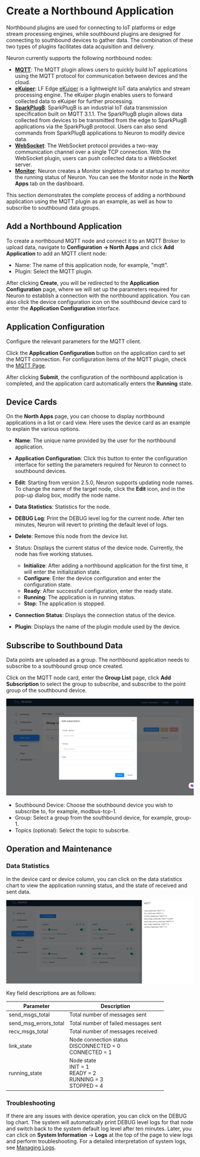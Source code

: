 # Create a Northbound Application

Northbound plugins are used for connecting to IoT platforms or edge stream processing engines, while southbound plugins are designed for connecting to southbound devices to gather data. The combination of these two types of plugins facilitates data acquisition and delivery.

Neuron currently supports the following northbound nodes:

- **[MQTT](./mqtt/overview.md)**: The MQTT plugin allows users to quickly build IoT applications using the MQTT protocol for communication between devices and the cloud.
- [**eKuiper**](./ekuiper/overview.md): LF Edge [eKuiper](https://ekuiper.org/) is a lightweight IoT data analytics and stream processing engine. The eKuiper plugin enables users to forward collected data to eKuiper for further processing.
- **[SparkPlugB](./sparkplugb/overview.md)**: SparkPlugB is an industrial IoT data transmission specification built on MQTT 3.1.1. The SparkPlugB plugin allows data collected from devices to be transmitted from the edge to SparkPlugB applications via the SparkPlugB protocol. Users can also send commands from SparkPlugB applications to Neuron to modify device data.
- **[WebSocket](./websocket/websocket.md)**: The WebSocket protocol provides a two-way communication channel over a single TCP connection. With the WebSocket plugin, users can push collected data to a WebSocket server.
- **[Monitor](./monitor/overview.md)**: Neuron creates a Monitor singleton node at startup to monitor the running status of Neuron. You can see the Monitor node in the **North Apps** tab on the dashboard.

This section demonstrates the complete process of adding a northbound application using the MQTT plugin as an example, as well as how to subscribe to southbound data groups.

## Add a Northbound Application

To create a northbound MQTT node and connect it to an MQTT Broker to upload data, navigate to **Configuration -> North Apps** and click **Add Application** to add an MQTT client node:

- Name: The name of this application node, for example, "mqtt".
- Plugin: Select the MQTT plugin.

After clicking **Create**, you will be redirected to the **Application Configuration** page, where we will set up the parameters required for Neuron to establish a connection with the northbound application. You can also click the device configuration icon on the southbound device card to enter the **Application Configuration** interface.

## Application Configuration

Configure the relevant parameters for the MQTT client. 

Click the **Application Configuration** button on the application card to set the MQTT connection. For configuration items of the MQTT plugin, check the [MQTT Page](./mqtt/overview.md).

After clicking **Submit**, the configuration of the northbound application is completed, and the application card automatically enters the **Running** state.

## Device Cards

On the **North Apps** page, you can choose to display northbound applications in a list or card view. Here uses the device card as an example to explain the various options.

- **Name**: The unique name provided by the user for the northbound application.

- **Application Configuration**: Click this button to enter the configuration interface for setting the parameters required for Neuron to connect to southbound devices.

- **Edit**: Starting from version 2.5.0, Neuron supports updating node names. To change the name of the target node, click the **Edit** icon, and in the pop-up dialog box, modify the node name.

- **Data Statistics**: Statistics for the node.

- **DEBUG Log**: Print the DEBUG level log for the current node. After ten minutes, Neuron will revert to printing the default level of logs.

- **Delete**: Remove this node from the device list.

- Status: Displays the current status of the device node. Currently, the node has five working statuses.

  - **Initialize**: After adding a northbound application for the first time, it will enter the initialization state.
  - **Configure**: Enter the device configuration and enter the configuration state.
  - **Ready**: After successful configuration, enter the ready state.
  - **Running**: The application is in running status.
  - **Stop**: The application is stopped.
  
- **Connection Status**: Displays the connection status of the device.

- **Plugin**: Displays the name of the plugin module used by the device.

## Subscribe to Southbound Data

Data points are uploaded as a group. The northbound application needs to subscribe to a southbound group once created. 

Click on the MQTT node card, enter the **Group List** page, click **Add Subscription** to select the group to subscribe, and subscribe to the point group of the southbound device.

![subscriptions-add](./assets/add-subscription.png)

- Southbound Device: Choose the southbound device you wish to subscribe to, for example, modbus-tcp-1.
- Group: Select a group from the southbound device, for example, group-1.
- Topics (optional): Select the topic to subscrbe.  

## Operation and Maintenance

### Data Statistics

In the device card or device column, you can click on the data statistics chart to view the application running status, and the state of received and sent data.

![north-statistics](./assets/north-statistics.png)

Key field descriptions are as follows:

| Parameter             | Description                                                  |
| --------------------- | ------------------------------------------------------------ |
| send_msgs_total       | Total number of messages sent                                |
| send_msg_errors_total | Total number of failed messages sent                         |
| recv_msgs_total       | Total number of messages received                            |
| link_state            | Node connection status<br />DISCONNECTED = 0<br /> CONNECTED = 1 |
| running_state         | Node state <br />INIT = 1<br />READY = 2<br />RUNNING = 3<br />STOPPED = 4 |

### Troubleshooting

If there are any issues with device operation, you can click on the DEBUG log chart. The system will automatically print DEBUG level logs for that node and switch back to the system default log level after ten minutes. Later, you can click on **System Information** -> **Logs** at the top of the page to view logs and perform troubleshooting. For a detailed interpretation of system logs, see [Managing Logs](../../admin/log-management.md).

